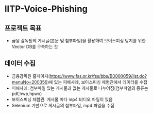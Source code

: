 # IITP-Voice-Phishing





## 프로젝트 목표
* 금융 감독원의 게시글(본문 및 첨부파일)을 활용하여 보이스피싱 탐지를 위한 Vector DB를 구축하는 것

## 데이터 수집
* 금융감독원 홈페이지(<https://www.fss.or.kr/fss/bbs/B0000059/list.do?menuNo=200359>)에 있는 피해사례, 보이스피싱 체험관에서 데이터를 수집
* 피해사례: 첨부파일 있는 게시물과 없는 게시물로 나누어짐(첨부파일의 종류는 pdf,hwp,hpwx) 
* 보이스피싱 체험관: 게시물 마다 mp4 비디오 파일이 있음
* Selenium 기반으로 게시글의 첨부파일, mp4 파일을 수집
